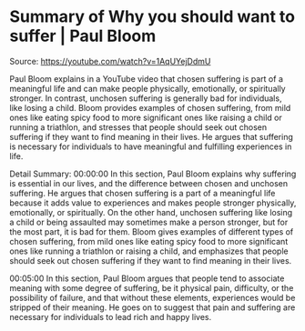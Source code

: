 # Summary of Why you should want to suffer | Paul Bloom

Source: https://youtube.com/watch?v=1AqUYejDdmU

Paul Bloom explains in a YouTube video that chosen suffering is part of a meaningful life and can make people physically, emotionally, or spiritually stronger. In contrast, unchosen suffering is generally bad for individuals, like losing a child. Bloom provides examples of chosen suffering, from mild ones like eating spicy food to more significant ones like raising a child or running a triathlon, and stresses that people should seek out chosen suffering if they want to find meaning in their lives. He argues that suffering is necessary for individuals to have meaningful and fulfilling experiences in life.

Detail Summary: 
00:00:00
In this section, Paul Bloom explains why suffering is essential in our lives, and the difference between chosen and unchosen suffering. He argues that chosen suffering is a part of a meaningful life because it adds value to experiences and makes people stronger physically, emotionally, or spiritually. On the other hand, unchosen suffering like losing a child or being assaulted may sometimes make a person stronger, but for the most part, it is bad for them. Bloom gives examples of different types of chosen suffering, from mild ones like eating spicy food to more significant ones like running a triathlon or raising a child, and emphasizes that people should seek out chosen suffering if they want to find meaning in their lives.

00:05:00
In this section, Paul Bloom argues that people tend to associate meaning with some degree of suffering, be it physical pain, difficulty, or the possibility of failure, and that without these elements, experiences would be stripped of their meaning. He goes on to suggest that pain and suffering are necessary for individuals to lead rich and happy lives.

